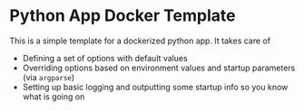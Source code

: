 # Python App Docker Template

This is a simple template for a dockerized python app. It takes care of

- Defining a set of options with default values
- Overriding options based on environment values and startup parameters (via `argparse`)
- Setting up basic logging and outputting some startup info so you know what is going on